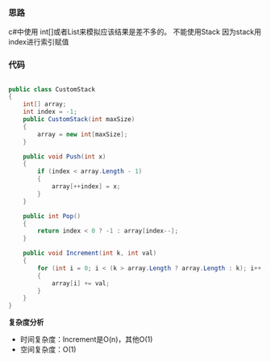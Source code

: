 ﻿### 思路

c#中使用 int[]或者List<int>来模拟应该结果是差不多的。
不能使用Stack 因为stack用index进行索引赋值

### 代码

```c#

public class CustomStack
{
    int[] array;
    int index = -1;
    public CustomStack(int maxSize)
    {
        array = new int[maxSize];
    }

    public void Push(int x)
    {
        if (index < array.Length - 1)
        {
            array[++index] = x;
        }
    }

    public int Pop()
    {
        return index < 0 ? -1 : array[index--];
    }

    public void Increment(int k, int val)
    {
        for (int i = 0; i < (k > array.Length ? array.Length : k); i++)
        {
            array[i] += val;
        }
    }
}

```

**复杂度分析**
- 时间复杂度：Increment是O(n)，其他O(1)
- 空间复杂度：O(1)
